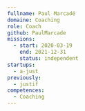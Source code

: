```yaml
---
fullname: Paul Marcadé
domaine: Coaching
role: Coach
github: PaulMarcade
missions:
  - start: 2020-03-19
    end: 2021-12-31
    status: independent
startups:
  - a-just
previously:
  - justif
competences:
  - Coaching
---
```

